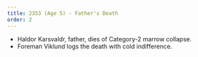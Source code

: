 ```yaml
---
title: 2353 (Age 5) - Father's Death
order: 2
---
```

- Haldor Karsvaldr, father, dies of Category-2 marrow collapse.
- Foreman Viklund logs the death with cold indifference.
